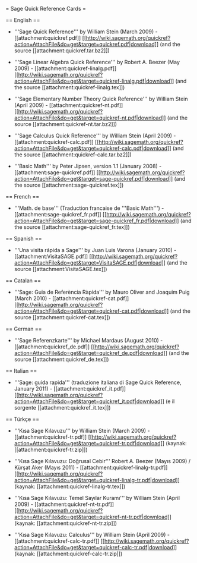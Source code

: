 = Sage Quick Reference Cards =

== English ==

 * '''Sage Quick Reference''' by William Stein (March 2009) - [[attachment:quickref.pdf]] [[http://wiki.sagemath.org/quickref?action=AttachFile&do=get&target=quickref.pdf|download]] (and the source [[attachment:quickref.tar.bz2]])

 * '''Sage Linear Algebra Quick Reference''' by Robert A. Beezer (May 2009) - [[attachment:quickref-linalg.pdf]] [[http://wiki.sagemath.org/quickref?action=AttachFile&do=get&target=quickref-linalg.pdf|download]] (and the source [[attachment:quickref-linalg.tex]])

 * '''Sage Elementary Number Theory Quick Reference''' by William Stein (April 2009) - [[attachment:quickref-nt.pdf]] [[http://wiki.sagemath.org/quickref?action=AttachFile&do=get&target=quickref-nt.pdf|download]] (and the source [[attachment:quickref-nt.tar.bz2]])

 * '''Sage Calculus Quick Reference''' by William Stein (April 2009) - [[attachment:quickref-calc.pdf]] [[http://wiki.sagemath.org/quickref?action=AttachFile&do=get&target=quickref-calc.pdf|download]] (and the source [[attachment:quickref-calc.tar.bz2]])

 * '''Basic Math''' by Peter Jipsen, version 1.1 (January 2008) - [[attachment:sage-quickref.pdf]] [[http://wiki.sagemath.org/quickref?action=AttachFile&do=get&target=sage-quickref.pdf|download]] (and the source [[attachment:sage-quickref.tex]])

== French ==

 * '''Math. de base''' (Traduction francaise de '''Basic Math''') - [[attachment:sage-quickref_fr.pdf]] [[http://wiki.sagemath.org/quickref?action=AttachFile&do=get&target=sage-quickref_fr.pdf|download]] (and the source [[attachment:sage-quickref_fr.tex]])

== Spanish ==

 * '''Una visita rápida a Sage''' by Juan Luis Varona (January 2010) - [[attachment:VisitaSAGE.pdf]] [[http://wiki.sagemath.org/quickref?action=AttachFile&do=get&target=VisitaSAGE.pdf|download]] (and the source [[attachment:VisitaSAGE.tex]])

== Catalan ==

 * '''Sage: Guia de Referència Ràpida''' by Mauro Oliver and Joaquim Puig (March 2010) - [[attachment:quickref-cat.pdf]] [[http://wiki.sagemath.org/quickref?action=AttachFile&do=get&target=quickref-cat.pdf|download]] (and the source [[attachment:quickref-cat.tex]])

== German ==

 * '''Sage Referenzkarte''' by Michael Mardaus (August 2010) - [[attachment:quickref_de.pdf]] [[http://wiki.sagemath.org/quickref?action=AttachFile&do=get&target=quickref_de.pdf|download]] (and the source [[attachment:quickref_de.tex]])

== Italian ==
 * '''Sage: guida rapida''' (traduzione italiana di Sage Quick Reference, January 2011) - [[attachment:quickref_it.pdf]] [[http://wiki.sagemath.org/quickref?action=AttachFile&do=get&target=quickref_it.pdf|download]] (e il sorgente [[attachment:quickref_it.tex]])


== Türkçe ==

 * '''Kısa Sage Kılavuzu''' by William Stein (March 2009) - [[attachment:quickref-tr.pdf]] [[http://wiki.sagemath.org/quickref?action=AttachFile&do=get&target=quickref-tr.pdf|download]] (kaynak: [[attachment:quickref-tr.zip]])

 * '''Kısa Sage Kılavuzu: Doğrusal Cebir‎'''  Robert A. Beezer (Mayıs 2009) / Kürşat Aker (Mayıs 2011) - [[attachment:quickref-linalg-tr.pdf]] [[http://wiki.sagemath.org/quickref?action=AttachFile&do=get&target=quickref-linalg-tr.pdf|download]] (kaynak: [[attachment:quickref-linalg-tr.tex]])

 * '''Kısa Sage Kılavuzu: Temel Sayılar Kuramı''' by William Stein (April 2009) - [[attachment:quickref-nt-tr.pdf]] [[http://wiki.sagemath.org/quickref?action=AttachFile&do=get&target=quickref-nt-tr.pdf|download]] (kaynak: [[attachment:quickref-nt-tr.zip]])

 * '''Kısa Sage Kılavuzu: Calculus''' by William Stein (April 2009) - [[attachment:quickref-calc-tr.pdf]] [[http://wiki.sagemath.org/quickref?action=AttachFile&do=get&target=quickref-calc-tr.pdf|download]] (kaynak: [[attachment:quickref-calc-tr.zip]])
